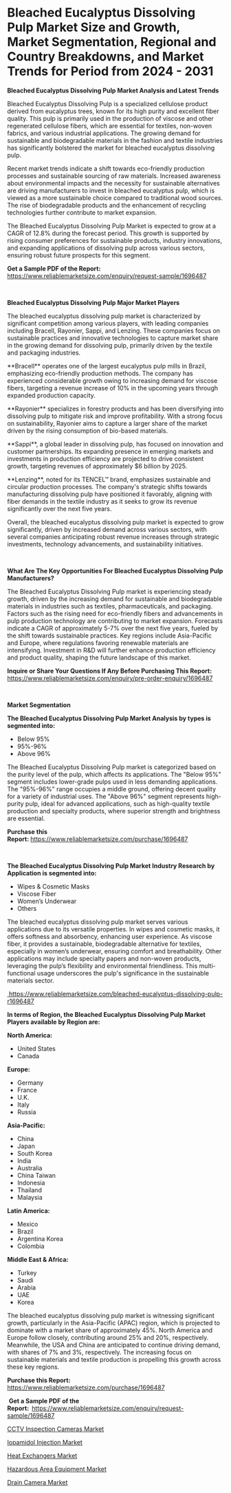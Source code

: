 <p><h1>Bleached Eucalyptus Dissolving Pulp Market Size and Growth, Market Segmentation, Regional and Country Breakdowns, and Market Trends for Period from 2024 -  2031</h1></p><p><strong>Bleached Eucalyptus Dissolving Pulp Market Analysis and Latest Trends</strong></p>
<p><p>Bleached Eucalyptus Dissolving Pulp is a specialized cellulose product derived from eucalyptus trees, known for its high purity and excellent fiber quality. This pulp is primarily used in the production of viscose and other regenerated cellulose fibers, which are essential for textiles, non-woven fabrics, and various industrial applications. The growing demand for sustainable and biodegradable materials in the fashion and textile industries has significantly bolstered the market for bleached eucalyptus dissolving pulp.</p><p>Recent market trends indicate a shift towards eco-friendly production processes and sustainable sourcing of raw materials. Increased awareness about environmental impacts and the necessity for sustainable alternatives are driving manufacturers to invest in bleached eucalyptus pulp, which is viewed as a more sustainable choice compared to traditional wood sources. The rise of biodegradable products and the enhancement of recycling technologies further contribute to market expansion.</p><p>The Bleached Eucalyptus Dissolving Pulp Market is expected to grow at a CAGR of 12.8% during the forecast period. This growth is supported by rising consumer preferences for sustainable products, industry innovations, and expanding applications of dissolving pulp across various sectors, ensuring robust future prospects for this segment.</p></p>
<p><strong>Get a Sample PDF of the Report:&nbsp;</strong> <a href="https://www.reliablemarketsize.com/enquiry/request-sample/1696487?utm_campaign=1550&utm_medium=2&utm_source=Github&utm_content=ia&utm_term=20102024&utm_id=bleached-eucalyptus-dissolving-pulp">https://www.reliablemarketsize.com/enquiry/request-sample/1696487</a></p>
<p>&nbsp;</p>
<p><strong>Bleached Eucalyptus Dissolving Pulp Major Market Players</strong></p>
<p><p>The bleached eucalyptus dissolving pulp market is characterized by significant competition among various players, with leading companies including Bracell, Rayonier, Sappi, and Lenzing. These companies focus on sustainable practices and innovative technologies to capture market share in the growing demand for dissolving pulp, primarily driven by the textile and packaging industries.</p><p>**Bracell** operates one of the largest eucalyptus pulp mills in Brazil, emphasizing eco-friendly production methods. The company has experienced considerable growth owing to increasing demand for viscose fibers, targeting a revenue increase of 10% in the upcoming years through expanded production capacity.</p><p>**Rayonier** specializes in forestry products and has been diversifying into dissolving pulp to mitigate risk and improve profitability. With a strong focus on sustainability, Rayonier aims to capture a larger share of the market driven by the rising consumption of bio-based materials.</p><p>**Sappi**, a global leader in dissolving pulp, has focused on innovation and customer partnerships. Its expanding presence in emerging markets and investments in production efficiency are projected to drive consistent growth, targeting revenues of approximately $6 billion by 2025.</p><p>**Lenzing**, noted for its TENCEL™ brand, emphasizes sustainable and circular production processes. The company's strategic shifts towards manufacturing dissolving pulp have positioned it favorably, aligning with fiber demands in the textile industry as it seeks to grow its revenue significantly over the next five years.</p><p>Overall, the bleached eucalyptus dissolving pulp market is expected to grow significantly, driven by increased demand across various sectors, with several companies anticipating robust revenue increases through strategic investments, technology advancements, and sustainability initiatives.</p></p>
<p>&nbsp;</p>
<p><strong>What Are The Key Opportunities For Bleached Eucalyptus Dissolving Pulp Manufacturers?</strong></p>
<p><p>The Bleached Eucalyptus Dissolving Pulp market is experiencing steady growth, driven by the increasing demand for sustainable and biodegradable materials in industries such as textiles, pharmaceuticals, and packaging. Factors such as the rising need for eco-friendly fibers and advancements in pulp production technology are contributing to market expansion. Forecasts indicate a CAGR of approximately 5-7% over the next five years, fueled by the shift towards sustainable practices. Key regions include Asia-Pacific and Europe, where regulations favoring renewable materials are intensifying. Investment in R&D will further enhance production efficiency and product quality, shaping the future landscape of this market.</p></p>
<p><strong>Inquire or Share Your Questions If Any Before Purchasing This Report:</strong> <a href="https://www.reliablemarketsize.com/enquiry/pre-order-enquiry/1696487?utm_campaign=1550&utm_medium=2&utm_source=Github&utm_content=ia&utm_term=20102024&utm_id=bleached-eucalyptus-dissolving-pulp">https://www.reliablemarketsize.com/enquiry/pre-order-enquiry/1696487</a></p>
<p>&nbsp;</p>
<p><strong>Market Segmentation</strong></p>
<p><strong>The Bleached Eucalyptus Dissolving Pulp Market Analysis by types is segmented into:</strong></p>
<p><ul><li>Below 95%</li><li>95%-96%</li><li>Above 96%</li></ul></p>
<p><p>The Bleached Eucalyptus Dissolving Pulp market is categorized based on the purity level of the pulp, which affects its applications. The "Below 95%" segment includes lower-grade pulps used in less demanding applications. The "95%-96%" range occupies a middle ground, offering decent quality for a variety of industrial uses. The "Above 96%" segment represents high-purity pulp, ideal for advanced applications, such as high-quality textile production and specialty products, where superior strength and brightness are essential.</p></p>
<p><strong>Purchase this Report:&nbsp;</strong><a href="https://www.reliablemarketsize.com/purchase/1696487?utm_campaign=1550&utm_medium=2&utm_source=Github&utm_content=ia&utm_term=20102024&utm_id=bleached-eucalyptus-dissolving-pulp">https://www.reliablemarketsize.com/purchase/1696487</a></p>
<p>&nbsp;</p>
<p><strong>The Bleached Eucalyptus Dissolving Pulp Market Industry Research by Application is segmented into:</strong></p>
<p><ul><li>Wipes & Cosmetic Masks</li><li>Viscose Fiber</li><li>Women’s Underwear</li><li>Others</li></ul></p>
<p><p>The bleached eucalyptus dissolving pulp market serves various applications due to its versatile properties. In wipes and cosmetic masks, it offers softness and absorbency, enhancing user experience. As viscose fiber, it provides a sustainable, biodegradable alternative for textiles, especially in women’s underwear, ensuring comfort and breathability. Other applications may include specialty papers and non-woven products, leveraging the pulp’s flexibility and environmental friendliness. This multi-functional usage underscores the pulp's significance in the sustainable materials sector.</p></p>
<p><a href="https://www.reliablemarketsize.com/bleached-eucalyptus-dissolving-pulp-r1696487?utm_campaign=1550&utm_medium=2&utm_source=Github&utm_content=ia&utm_term=20102024&utm_id=bleached-eucalyptus-dissolving-pulp">&nbsp;https://www.reliablemarketsize.com/bleached-eucalyptus-dissolving-pulp-r1696487</a></p>
<p><strong>In terms of Region, the Bleached Eucalyptus Dissolving Pulp Market Players available by Region are:</strong></p>
<p>
    <p> <strong> North America: </strong>
        <ul>
            <li>United States</li>
            <li>Canada</li>
        </ul>
        </p> 
    <p> <strong> Europe: </strong>
        <ul>
            <li>Germany</li>
            <li>France</li>
            <li>U.K.</li>
            <li>Italy</li>
            <li>Russia</li>
        </ul>
        </p> 
    <p> <strong> Asia-Pacific: </strong>
        <ul>
            <li>China</li>
            <li>Japan</li>
            <li>South Korea</li>
            <li>India</li>
            <li>Australia</li>
            <li>China Taiwan</li>
            <li>Indonesia</li>
            <li>Thailand</li>
            <li>Malaysia</li>
        </ul>
        </p> 
    <p> <strong> Latin America: </strong>
        <ul>
            <li>Mexico</li>
            <li>Brazil</li>
            <li>Argentina Korea</li>
            <li>Colombia</li>
        </ul>
        </p> 
    <p> <strong> Middle East & Africa: </strong>
        <ul>
            <li>Turkey</li>
            <li>Saudi</li>
            <li>Arabia</li>
            <li>UAE</li>
            <li>Korea</li>
        </ul>
    </p>
    </p>
<p><p>The bleached eucalyptus dissolving pulp market is witnessing significant growth, particularly in the Asia-Pacific (APAC) region, which is projected to dominate with a market share of approximately 45%. North America and Europe follow closely, contributing around 25% and 20%, respectively. Meanwhile, the USA and China are anticipated to continue driving demand, with shares of 7% and 3%, respectively. The increasing focus on sustainable materials and textile production is propelling this growth across these key regions.</p></p>
<p><strong>Purchase this Report: </strong><a href="https://www.reliablemarketsize.com/purchase/1696487?utm_campaign=1550&utm_medium=2&utm_source=Github&utm_content=ia&utm_term=20102024&utm_id=bleached-eucalyptus-dissolving-pulp">https://www.reliablemarketsize.com/purchase/1696487</a></p>
<p>&nbsp;<strong>Get a Sample PDF of the Report:&nbsp;&nbsp;</strong><a href="https://www.reliablemarketsize.com/enquiry/request-sample/1696487?utm_campaign=1550&utm_medium=2&utm_source=Github&utm_content=ia&utm_term=20102024&utm_id=bleached-eucalyptus-dissolving-pulp">https://www.reliablemarketsize.com/enquiry/request-sample/1696487</a></p>
<p><strong></strong></p>
<p><p><a href="https://issuu.com/reportprime-2/docs/cctv-inspection-cameras-market-size_e6bfd1089395e9?utm_campaign=1550&utm_medium=2&utm_source=Github&utm_content=ia&utm_term=20102024&utm_id=bleached-eucalyptus-dissolving-pulp">CCTV Inspection Cameras Market</a></p><p><a href="https://github.com/ChiragRp1/Market-Research-Report-List-6/blob/main/iopamidol-injection-market.md?utm_campaign=1550&utm_medium=2&utm_source=Github&utm_content=ia&utm_term=20102024&utm_id=bleached-eucalyptus-dissolving-pulp">Iopamidol Injection Market</a></p><p><a href="https://www.linkedin.com/pulse/global-heat-exchangers-market-share-growth-opportunities-growing-yitsf?utm_campaign=1550&utm_medium=2&utm_source=Github&utm_content=ia&utm_term=20102024&utm_id=bleached-eucalyptus-dissolving-pulp">Heat Exchangers Market</a></p><p><a href="https://www.linkedin.com/pulse/hazardous-area-equipment-landscape-product-spectrum-market-trajectories-2tykf?utm_campaign=1550&utm_medium=2&utm_source=Github&utm_content=ia&utm_term=20102024&utm_id=bleached-eucalyptus-dissolving-pulp">Hazardous Area Equipment Market</a></p><p><a href="https://issuu.com/reportprime-2/docs/drain-camera-market-size-2030.pptx_a407424e74d47d?utm_campaign=1550&utm_medium=2&utm_source=Github&utm_content=ia&utm_term=20102024&utm_id=bleached-eucalyptus-dissolving-pulp">Drain Camera Market</a></p></p>